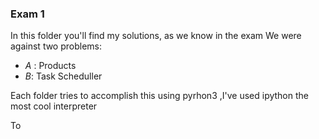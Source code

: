 ### Exam 1
In this folder you'll find my solutions, as we know in the exam We were against two problems:
* *A* : Products 
* *B*: Task Scheduller 


Each folder tries to accomplish this using pyrhon3 ,I've used ipython the most cool interpreter 

To
